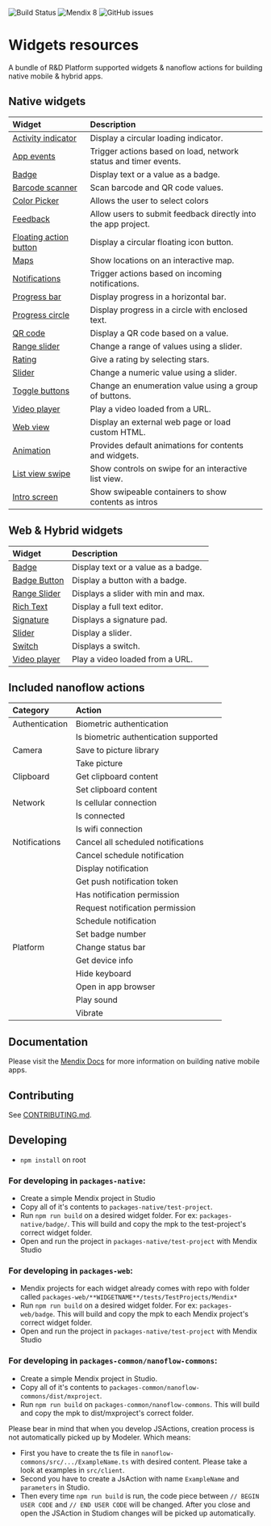 ![Build Status](https://travis-ci.org/mendix/widgets-resources.svg?branch=master)
![Mendix 8](https://img.shields.io/badge/mendix-8.0.0-brightgreen.svg)
![GitHub issues](https://img.shields.io/github/issues/mendix/widgets-resources)

# Widgets resources

A bundle of R&D Platform supported widgets & nanoflow actions for building native mobile & hybrid apps.

## Native widgets

| Widget                     | Description                                                     |
| :------------------------- | :-------------------------------------------------------------- |
| [Activity indicator][]     | Display a circular loading indicator.                           |
| [App events][]             | Trigger actions based on load, network status and timer events. |
| [Badge][]                  | Display text or a value as a badge.                             |
| [Barcode scanner][]        | Scan barcode and QR code values.                                |
| [Color Picker][]           | Allows the user to select colors                                |
| [Feedback][]               | Allow users to submit feedback directly into the app project.   |
| [Floating action button][] | Display a circular floating icon button.                        |
| [Maps][]                   | Show locations on an interactive map.                           |
| [Notifications][]          | Trigger actions based on incoming notifications.                |
| [Progress bar][]           | Display progress in a horizontal bar.                           |
| [Progress circle][]        | Display progress in a circle with enclosed text.                |
| [QR code][]                | Display a QR code based on a value.                             |
| [Range slider][]           | Change a range of values using a slider.                        |
| [Rating][]                 | Give a rating by selecting stars.                               |
| [Slider][]                 | Change a numeric value using a slider.                          |
| [Toggle buttons][]         | Change an enumeration value using a group of buttons.           |
| [Video player][]           | Play a video loaded from a URL.                                 |
| [Web view][]               | Display an external web page or load custom HTML.               |
| [Animation][]              | Provides default animations for contents and widgets.           |
| [List view swipe][]        | Show controls on swipe for an interactive list view.            |
| [Intro screen][]           | Show swipeable containers to show contents as intros            |

## Web & Hybrid widgets

| Widget                                                                                            | Description                         |
| :------------------------------------------------------------------------------------------------ | :---------------------------------- |
| [Badge](https://github.com/mendix/widgets-resources/blob/master/packages-web/badge)               | Display text or a value as a badge. |
| [Badge Button](https://github.com/mendix/widgets-resources/blob/master/packages-web/badge-button) | Display a button with a badge.      |
| [Range Slider](https://github.com/mendix/widgets-resources/blob/master/packages-web/range-slider) | Displays a slider with min and max. |
| [Rich Text](https://github.com/mendix/widgets-resources/blob/master/packages-web/rich-text)       | Display a full text editor.         |
| [Signature](https://github.com/mendix/widgets-resources/blob/master/packages-web/signature)       | Displays a signature pad.           |
| [Slider](https://github.com/mendix/widgets-resources/blob/master/packages-web/slider)             | Display a slider.                   |
| [Switch](https://github.com/mendix/widgets-resources/blob/master/packages-web/switch)             | Displays a switch.                  |
| [Video player](https://github.com/mendix/widgets-resources/blob/master/packages-web/video-player) | Play a video loaded from a URL.     |

[activity indicator]: https://github.com/mendix/widgets-resources/blob/master/packages-native/activity-indicator
[app events]: https://github.com/mendix/widgets-resources/blob/master/packages-native/app-events
[badge]: https://github.com/mendix/widgets-resources/blob/master/packages-native/badge
[barcode scanner]: https://github.com/mendix/widgets-resources/blob/master/packages-native/barcode-scanner
[color picker]: https://github.com/mendix/widgets-resources/blob/master/packages-native/color-picker
[feedback]: https://github.com/mendix/widgets-resources/blob/master/packages-native/feedback
[floating action button]: https://github.com/mendix/widgets-resources/blob/master/packages-native/floating-action-button
[maps]: https://github.com/mendix/widgets-resources/blob/master/packages-native/maps
[notifications]: https://github.com/mendix/widgets-resources/blob/master/packages-native/notifications
[progress bar]: https://github.com/mendix/widgets-resources/blob/master/packages-native/progress-bar
[progress circle]: https://github.com/mendix/widgets-resources/blob/master/packages-native/progress-circle
[qr code]: https://github.com/mendix/widgets-resources/blob/master/packages-native/qr-code
[range slider]: https://github.com/mendix/widgets-resources/blob/master/packages-native/range-slider
[rating]: https://github.com/mendix/widgets-resources/blob/master/packages-native/rating
[slider]: https://github.com/mendix/widgets-resources/blob/master/packages-native/slider
[toggle buttons]: https://github.com/mendix/widgets-resources/blob/master/packages-native/toggle-buttons
[video player]: https://github.com/mendix/widgets-resources/blob/master/packages-native/video-player
[web view]: https://github.com/mendix/widgets-resources/blob/master/packages-native/web-view
[animation]: https://github.com/mendix/widgets-resources/blob/master/packages-native/animation
[list view swipe]: https://github.com/mendix/widgets-resources/blob/master/packages-native/listview-swipe
[intro screen]: https://github.com/mendix/widgets-resources/blob/master/packages-native/intro-screen

## Included nanoflow actions

| Category       | Action                                |
| :------------- | :------------------------------------ |
| Authentication | Biometric authentication              |
|                | Is biometric authentication supported |
| Camera         | Save to picture library               |
|                | Take picture                          |
| Clipboard      | Get clipboard content                 |
|                | Set clipboard content                 |
| Network        | Is cellular connection                |
|                | Is connected                          |
|                | Is wifi connection                    |
| Notifications  | Cancel all scheduled notifications    |
|                | Cancel schedule notification          |
|                | Display notification                  |
|                | Get push notification token           |
|                | Has notification permission           |
|                | Request notification permission       |
|                | Schedule notification                 |
|                | Set badge number                      |
| Platform       | Change status bar                     |
|                | Get device info                       |
|                | Hide keyboard                         |
|                | Open in app browser                   |
|                | Play sound                            |
|                | Vibrate                               |

## Documentation

Please visit the [Mendix Docs](https://docs.mendix.com/refguide/native-mobile) for more information on building native
mobile apps.

## Contributing

See [CONTRIBUTING.md](https://github.com/mendix/widgets-resources/blob/master/CONTRIBUTING.md).

## Developing

-   `npm install` on root

### For developing in `packages-native`:

-   Create a simple Mendix project in Studio
-   Copy all of it's contents to `packages-native/test-project`.
-   Run `npm run build` on a desired widget folder. For ex: `packages-native/badge/`. This will build and copy the mpk
    to the test-project's correct widget folder.
-   Open and run the project in `packages-native/test-project` with Mendix Studio

### For developing in `packages-web`:

-   Mendix projects for each widget already comes with repo with folder called
    `packages-web/**WIDGETNAME**/tests/TestProjects/Mendix*`
-   Run `npm run build` on a desired widget folder. For ex: `packages-web/badge`. This will build and copy the mpk to
    each Mendix project's correct widget folder.
-   Open and run the project in `packages-native/test-project` with Mendix Studio

### For developing in `packages-common/nanoflow-commons`:

-   Create a simple Mendix project in Studio.
-   Copy all of it's contents to `packages-common/nanoflow-commons/dist/mxproject`.
-   Run `npm run build` on `packages-common/nanoflow-commons`. This will build and copy the mpk to dist/mxproject's
    correct folder.

Please bear in mind that when you develop JSActions, creation process is not automatically picked up by Modeler. Which
means:

-   First you have to create the ts file in `nanoflow-commons/src/.../ExampleName.ts` with desired content. Please take
    a look at examples in `src/client`.
-   Second you have to create a JsAction with name `ExampleName` and `parameters` in Studio.
-   Then every time `npm run build` is run, the code piece between `// BEGIN USER CODE` and `// END USER CODE` will be
    changed. After you close and open the JSAction in Studiom changes will be picked up automatically.
